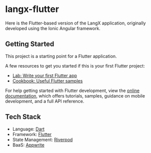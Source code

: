 # langx-flutter

Here is the Flutter-based version of the LangX application, originally developed using the Ionic Angular framework.

## Getting Started

This project is a starting point for a Flutter application.

A few resources to get you started if this is your first Flutter project:

- [Lab: Write your first Flutter app](https://docs.flutter.dev/get-started/codelab)
- [Cookbook: Useful Flutter samples](https://docs.flutter.dev/cookbook)

For help getting started with Flutter development, view the
[online documentation](https://docs.flutter.dev/), which offers tutorials,
samples, guidance on mobile development, and a full API reference.

## Tech Stack

- Language: [Dart](https://dart.dev/)
- Framework: [Flutter](https://flutter.dev/)
- State Management: [Riverpod](https://riverpod.dev/)
- BaaS: [Appwrite](https://appwrite.io/)
